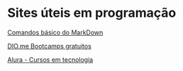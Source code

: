 # Sites úteis em programação

[Comandos básico do MarkDown](https://www.markdownguide.org/basic-syntax/)

[DIO.me  Bootcamps gratuitos](https://www.dio.me/sign-in)

[Alura - Cursos em tecnologia](https://cursos.alura.com.br/loginForm?urlAfterLogin=https://cursos.alura.com.br/dashboard)

